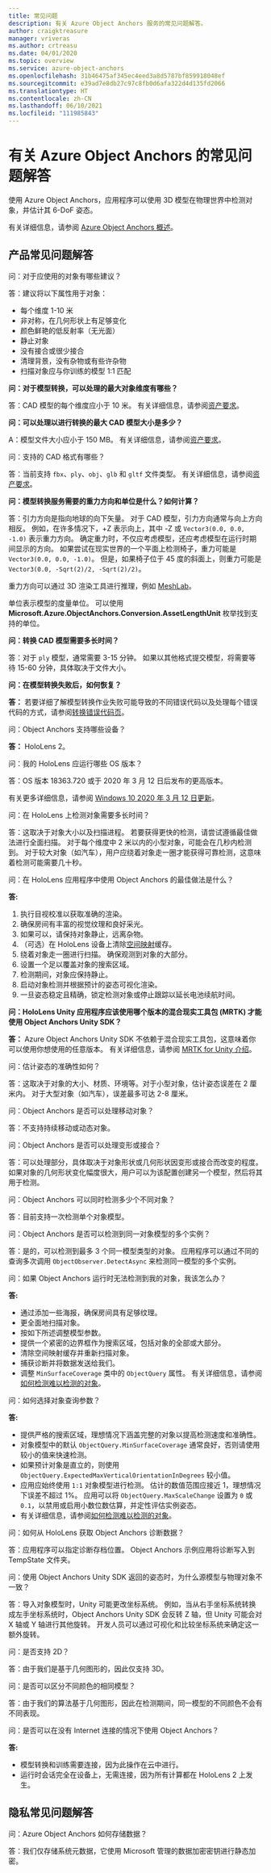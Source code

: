```yaml
---
title: 常见问题
description: 有关 Azure Object Anchors 服务的常见问题解答。
author: craigktreasure
manager: vriveras
ms.author: crtreasu
ms.date: 04/01/2020
ms.topic: overview
ms.service: azure-object-anchors
ms.openlocfilehash: 31b46475af345ec4eed3a8d5787bf859918048ef
ms.sourcegitcommit: e39ad7e8db27c97c8fb0d6afa322d4d135fd2066
ms.translationtype: HT
ms.contentlocale: zh-CN
ms.lasthandoff: 06/10/2021
ms.locfileid: "111985843"
---
```

# <a name="frequently-asked-questions-about-azure-object-anchors"></a>有关 Azure Object Anchors 的常见问题解答

使用 Azure Object Anchors，应用程序可以使用 3D 模型在物理世界中检测对象，并估计其 6-DoF 姿态。

有关详细信息，请参阅 [Azure Object Anchors 概述](overview.md)。

## <a name="product-faq"></a>产品常见问题解答
问：对于应使用的对象有哪些建议？

答：建议将以下属性用于对象：

* 每个维度 1-10 米
* 非对称，在几何形状上有足够变化
* 颜色鲜艳的低反射率（无光面）
* 静止对象
* 没有接合或很少接合
* 清理背景，没有杂物或有些许杂物
* 扫描对象应与你训练的模型 1:1 匹配

**问：对于模型转换，可以处理的最大对象维度有哪些？**

答：CAD 模型的每个维度应小于 10 米。 有关详细信息，请参阅[资产要求](overview.md)。

**问：可以处理以进行转换的最大 CAD 模型大小是多少？**

A：模型文件大小应小于 150 MB。 有关详细信息，请参阅[资产要求](overview.md)。

问：支持的 CAD 格式有哪些？

答：当前支持 `fbx`、`ply`、`obj`、`glb` 和 `gltf` 文件类型。 有关详细信息，请参阅[资产要求](overview.md)。

**问：模型转换服务需要的重力方向和单位是什么？如何计算？**

答：引力方向是指向地球的向下矢量。 对于 CAD 模型，引力方向通常与向上方向相反。 例如，在许多情况下，+Z 表示向上，其中 -Z 或 `Vector3(0.0, 0.0, -1.0)` 表示重力方向。 确定重力时，不仅应考虑模型，还应考虑模型在运行时期间显示的方向。 如果尝试在现实世界的一个平面上检测椅子，重力可能是 `Vector3(0.0, 0.0, -1.0)`。 但是，如果椅子位于 45 度的斜面上，则重力可能是 `Vector3(0.0, -Sqrt(2)/2, -Sqrt(2)/2)`。

重力方向可以通过 3D 渲染工具进行推理，例如 [MeshLab](http://www.meshlab.net/)。

单位表示模型的度量单位。 可以使用 **Microsoft.Azure.ObjectAnchors.Conversion.AssetLengthUnit** 枚举找到支持的单位。

**问：转换 CAD 模型需要多长时间？**

答：对于 `ply` 模型，通常需要 3-15 分钟。 如果以其他格式提交模型，将需要等待 15-60 分钟，具体取决于文件大小。

**问：在模型转换失败后，如何恢复？**

**答：** 若要详细了解模型转换作业失败可能导致的不同错误代码以及处理每个错误代码的方式，请参阅[转换错误代码页](.\model-conversion-error-codes.md)。

问：Object Anchors 支持哪些设备？

**答：** HoloLens 2。

问：我的 HoloLens 应运行哪些 OS 版本？

答：OS 版本 18363.720 或于 2020 年 3 月 12 日后发布的更高版本。

  有关更多详细信息，请参阅 [Windows 10 2020 年 3 月 12 日更新](https://support.microsoft.com/help/4551762)。

问：在 HoloLens 上检测对象需要多长时间？

答：这取决于对象大小以及扫描进程。 若要获得更快的检测，请尝试遵循最佳做法进行全面扫描。 对于每个维度中 2 米以内的小型对象，可能会在几秒内检测到。 对于较大对象（如汽车），用户应绕着对象走一圈才能获得可靠检测，这意味着检测可能需要几十秒。

问：在 HoloLens 应用程序中使用 Object Anchors 的最佳做法是什么？

**答:**

 1. 执行目视校准以获取准确的渲染。
 2. 确保房间有丰富的视觉纹理和良好采光。
 3. 如果可以，请保持对象静止，远离杂物。
 4. （可选）在 HoloLens 设备上清除[空间映射](/windows/mixed-reality/spatial-mapping)缓存。
 5. 绕着对象走一圈进行扫描。 确保观测到对象的大部分。
 6. 设置一个足以覆盖对象的搜索区域。
 7. 检测期间，对象应保持静止。
 8. 启动对象检测并根据预计的姿态可视化渲染。
 9. 一旦姿态稳定且精确，锁定检测对象或停止跟踪以延长电池续航时间。

**问：HoloLens Unity 应用程序应该使用哪个版本的混合现实工具包 (MRTK) 才能使用 Object Anchors Unity SDK？**

**答：** Azure Object Anchors Unity SDK 不依赖于混合现实工具包，这意味着你可以使用你想使用的任意版本。 有关详细信息，请参阅 [MRTK for Unity 介绍](/windows/mixed-reality/develop/unity/mrtk-getting-started)。

问：估计姿态的准确性如何？

答：这取决于对象的大小、材质、环境等。对于小型对象，估计姿态误差在 2 厘米内。 对于大型对象（如汽车），误差最多可达 2-8 厘米。

问：Object Anchors 是否可以处理移动对象？

答：不支持持续移动或动态对象。

问：Object Anchors 是否可以处理变形或接合？

答：可以处理部分，具体取决于对象形状或几何形状因变形或接合而改变的程度。 如果对象的几何形状变化幅度很大，用户可以为该配置创建另一个模型，然后将其用于检测。

问：Object Anchors 可以同时检测多少个不同对象？

答：目前支持一次检测单个对象模型。

问：Object Anchors 是否可以检测到同一对象模型的多个实例？

答：是的，可以检测到最多 3 个同一模型类型的对象。 应用程序可以通过不同的查询多次调用 `ObjectObserver.DetectAsync` 来检测同一模型的多个实例。

问：如果 Object Anchors 运行时无法检测到我的对象，我该怎么办？

**答:**

* 通过添加一些海报，确保房间具有足够纹理。
* 更全面地扫描对象。
* 按如下所述调整模型参数。
* 提供一个紧密的边界框作为搜索区域，包括对象的全部或大部分。
* 清除空间映射缓存并重新扫描对象。
* 捕获诊断并将数据发送给我们。
* 调整 `MinSurfaceCoverage` 类中的 `ObjectQuery` 属性。 有关详细信息，请参阅[如何检测难以检测的对象](detect-difficult-object.md)。

问：如何选择对象查询参数？

**答:**

* 提供严格的搜索区域，理想情况下涵盖完整的对象以提高检测速度和准确性。
* 对象模型中的默认 `ObjectQuery.MinSurfaceCoverage` 通常良好，否则请使用较小的值来快速检测。
* 如果预计对象是直立的，则使用 `ObjectQuery.ExpectedMaxVerticalOrientationInDegrees` 较小值。
* 应用应始终使用 `1:1` 对象模型进行检测。 估计的数值范围应接近 1，理想情况下误差不超过 1%。 应用可以将 `ObjectQuery.MaxScaleChange` 设置为 `0` 或 `0.1`，以禁用或启用小数位数估算，并定性评估实例姿态。
* 有关详细信息，请参阅[如何检测难以检测的对象](detect-difficult-object.md)。

问：如何从 HoloLens 获取 Object Anchors 诊断数据？

答：应用程序可以指定诊断存档位置。 Object Anchors 示例应用将诊断写入到 TempState 文件夹。

问：使用 Object Anchors Unity SDK 返回的姿态时，为什么源模型与物理对象不一致？

答：导入对象模型时，Unity 可能更改坐标系统。 例如，当从右手坐标系统转换成左手坐标系统时，Object Anchors Unity SDK 会反转 Z 轴，但 Unity 可能会对 X 轴或 Y 轴进行其他旋转。 开发人员可以通过可视化和比较坐标系统来确定这一额外旋转。

问：是否支持 2D？

答：由于我们是基于几何图形的，因此仅支持 3D。

问：是否可以区分不同颜色的相同模型？

答：由于我们的算法基于几何图形，因此在检测期间，同一模型的不同颜色不会有不同表现。

问：是否可以在没有 Internet 连接的情况下使用 Object Anchors？

**答:** 
* 模型转换和训练需要连接，因为此操作在云中进行。
* 运行时会话完全在设备上，无需连接，因为所有计算都在 HoloLens 2 上发生。

## <a name="privacy-faq"></a>隐私常见问题解答
问：Azure Object Anchors 如何存储数据？

答：我们仅存储系统元数据，它使用 Microsoft 管理的数据加密密钥进行静态加密。